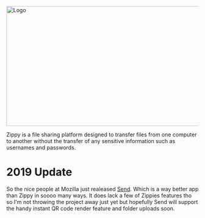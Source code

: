 <a href="https://makeazip.com"><img src="https://makeazip.com/small.jpg" alt="Logo" style="max-width:100%;" width="600" height="315"></a>

Zippy is a file sharing platform designed to transfer files from one computer to another without the transfer of any sensitive information such as usernames and passwords.

# 2019 Update
So the nice people at Mozilla just realeased [Send](https://send.firefox.com/). Which is a way better app than Zippy in soooo many ways. It does lack a few of Zippies features tho so I'm not throwing the project away just yet but hopefully Send will support the handy instant QR code render feature and folder uploads soon.
